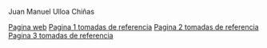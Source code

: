Juan Manuel Ulloa Chiñas

[Pagina web](https://sonocjm.github.io/practica-12/)
[Pagina 1 tomadas de referencia](https://getbootstrap.esdocu.com/docs/5.1/examples/)
[Pagina 2 tomadas de referencia](https://myanimelist.net/)
[Pagina 3 tomadas de referencia](https://www.crunchyroll.com/es)